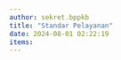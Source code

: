 ```yaml
---
author: sekret.bppkb
title: "Standar Pelayanan"
date: 2024-08-01 02:22:19
items:
---
```


<div class="flex flex-wrap justify-start gap-12" id="service-standards"></div>

<script>
    const items = [
        {
            title: "Standar Pelayanan Penerbitan Pertek Izin Penelitian",
            link: "https://drive.google.com/file/d/1sueEHlPhBf5-nhXuFJIy-XbxiG_vz8si/view?usp=sharing"
        },
        {
            title: "Standar Pelayanan Penerbitan Jurnal",
            link: "https://drive.google.com/file/d/1tVAHmIk1DTV053xpX1kXSAD2NzWItP6H/view?usp=sharing"
        },
        {
            title: "Standar Pelayanan Pengusulan Fasilitasi HKI",
            link: "https://drive.google.com/file/d/1UsrDlZS51Hd4dMbdK2wFblI6TIVKEZL-/view?usp=sharing"
        }
    ];

    const container = document.getElementById('service-standards');

    items.forEach(item => {
        const div = document.createElement('div');
        div.className = 'w-64 bg-white border border-gray-300 rounded-lg overflow-hidden shadow-lg m-2 flex flex-col';
        div.innerHTML = `
            <div class="flex items-center justify-center w-full h-48 bg-gray-200">
                <i class="fas fa-file-pdf fa-5x text-red-600"></i>
            </div>
            <div class="p-4 bg-green-600 text-white flex-grow">
                <p class="text-lg font-semibold">${item.title}</p>
            </div>
            <a class="block p-4 bg-green-700 text-white text-center hover:bg-green-800 mt-auto no-underline" href="${item.link}" target="_blank" style="text-decoration: none;">
                <span class="text-sm font-semibold text-white">
                    Lihat Selengkapnya
                    <i class="fas fa-arrow-right"></i>
                </span>
            </a>
        `;
        container.appendChild(div);
    });
</script>
